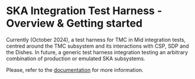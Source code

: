 # SKA Integration Test Harness - Overview & Getting started

Currently (October 2024), a test harness for TMC in Mid integration
tests, centred around the TMC subsystem and its interactions with CSP,
SDP and the Dishes. In future, a generic test harness integration
testing an arbitrary combination of production or emulated SKA
subsystems.

Please, refer to the
[documentation](https://developer.skao.int/projects/ska-integration-test-harness/en/latest/?badge=latest)
for more information.